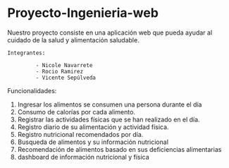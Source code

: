 # Proyecto-Ingenieria-web

Nuestro proyecto consiste en una aplicación web que pueda ayudar al cuidado de la salud y alimentación 
saludable.


    Integrantes: 
             
             - Nicole Navarrete
             - Rocio Ramirez
             - Vicente Sepúlveda
             
Funcionalidades:
1. Ingresar los alimentos se consumen una persona durante el día 
2. Consumo de calorías por cada alimento.
3. Registrar las actividades físicas que se han realizado en el día.
4. Registro diario de su alimentación y actividad física.
5. Registro nutricional recomendados por día.
6. Busqueda de alimentos y su información nutricional
7. Recomendación de alimentos basado en sus deficiencias alimentarias
8. dashboard de información nutricional y física

